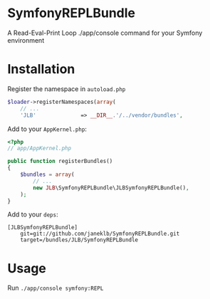 SymfonyREPLBundle
=================

A Read-Eval-Print Loop ./app/console command for your Symfony environment

Installation
============

Register the namespace in `autoload.php`
``` php
$loader->registerNamespaces(array(
	// ...
	'JLB'              => __DIR__.'/../vendor/bundles',
```

Add to your `AppKernel.php`:
``` php
<?php
// app/AppKernel.php

public function registerBundles()
{
    $bundles = array(
        // ...
        new JLB\SymfonyREPLBundle\JLBSymfonyREPLBundle(),
    );
}
```

Add to your ``deps``:
```
[JLBSymfonyREPLBundle]
	git=git://github.com/janeklb/SymfonyREPLBundle.git
	target=/bundles/JLB/SymfonyREPLBundle
```


Usage
=====

Run ``./app/console symfony:REPL``

